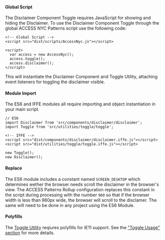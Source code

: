 #### Global Script

The Disclaimer Component Toggle requires JavaScript for showing and hiding the Disclaimer. To use the Disclaimer Component Toggle through the global ACCESS NYC Patterns script use the following code:

    <!-- Global Script -->
    <script src="dist/scripts/AccessNyc.js"></script>

    <script>
      var access = new AccessNyc();
      access.toggle();
      access.disclaimer();
    </script>

This will instantiate the Disclaimer Component and Toggle Utility, attaching event listeners for toggling the disclaimer visible.

#### Module Import

The ES6 and IFFE modules all require importing and object instantiation in your main script.

    // ES6
    import Disclaimer from 'src/components/disclaimer/disclaimer';
    import Toggle from 'src/utilities/toggle/toggle';

    <!-- IFFE -->
    <script src="dist/components/disclaimer/disclaimer.iffe.js"></script>
    <script src="dist/utilities/toggle/toggle.iffe.js"></script>

    new Toggle();
    new Disclaimer();

#### Replace

The ES6 module includes a constant named `SCREEN_DESKTOP` which determines wether the browser needs scroll the disclaimer in the browser's view. The ACCESS Patterns Rollup configuration replaces this constant in the script during processing with the number `960` so that if the browser width is less than 960px wide, the browser will scroll to the disclamer. The same will need to be done in any project using the ES6 Module.

#### Polyfills

The [Toggle Utility](/toggle) reqiures polyfills for IE11 support. See the ["Toggle Usage" section](toggle#toggle-usage) for more details.